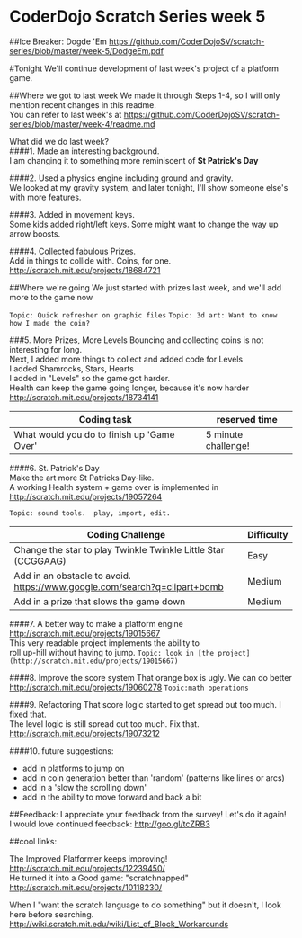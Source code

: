 CoderDojo Scratch Series week 5
========================

##Ice Breaker: Dogde 'Em
https://github.com/CoderDojoSV/scratch-series/blob/master/week-5/DodgeEm.pdf

#Tonight
We'll continue development of last week's project of a platform game. <br>

##Where we got to last week
We made it through Steps 1-4, so I will only mention recent changes in this readme.<br>	
You can refer to last week's at https://github.com/CoderDojoSV/scratch-series/blob/master/week-4/readme.md

What did we do last week?<br>
####1. Made an interesting background.  <br>
I am changing it to something more reminiscent of <b>St Patrick's Day</b>

####2. Used a physics engine including ground and gravity.<br>
We looked at my gravity system, and later tonight, I'll show someone else's with more features.

####3. Added in movement keys.<br>
Some kids added right/left keys.  Some might want to change the way up arrow boosts.

####4. Collected fabulous Prizes.<br>
Add in things to collide with.  Coins, for one.<br> http://scratch.mit.edu/projects/18684721<br>

##Where we're going
We just started with prizes last week, and we'll add more to the game now<br>

`Topic: Quick refresher on graphic files`
`Topic: 3d art: Want to know how I made the coin?`
 
###5. More Prizes, More Levels
Bouncing and collecting coins is not interesting for long.<br>
Next, I added more things to collect and added code for Levels<br>
I added Shamrocks, Stars, Hearts<br>
I added in "Levels" so the game got harder.<br>
Health can keep the game going longer, because it's now harder<br>
http://scratch.mit.edu/projects/18734141

|Coding task|reserved time|
|---|---|
|What would you do to finish up 'Game Over'|5 minute challenge!

####6. St. Patrick's Day<br>
Make the art more St Patricks Day-like.<br>
A working Health system + game over is implemented in
http://scratch.mit.edu/projects/19057264<br>

`Topic: sound tools.  play, import, edit.`

|Coding Challenge|Difficulty|
|---|---|
|Change the star to play Twinkle Twinkle Little Star (CCGGAAG)|Easy|
|Add in an obstacle to avoid.  <br>https://www.google.com/search?q=clipart+bomb |Medium|
|Add in a prize that slows the game down|Medium|

####7. A better way to make a platform engine
http://scratch.mit.edu/projects/19015667<br>
This very readable project implements the ability to<br>
roll up-hill without having to jump.
`Topic: look in [the project](http://scratch.mit.edu/projects/19015667)`

####8. Improve the score system
That orange box is ugly.  We can do better<br>
http://scratch.mit.edu/projects/19060278
`Topic:math operations`


####9. Refactoring
That score logic started to get spread out too much.  I fixed that.<br>
The level logic is still spread out too much.  Fix that.<br>
http://scratch.mit.edu/projects/19073212


####10. future suggestions: 
- add in platforms to jump on
- add in coin generation better than 'random' (patterns like lines or arcs)
- add in a 'slow the scrolling down'
- add in the ability to move forward and back a bit

##Feedback: 
I appreciate your feedback from the survey!  Let's do it again!<br>
I would love continued feedback: http://goo.gl/tcZRB3


##cool links:

The Improved Platformer keeps improving!  http://scratch.mit.edu/projects/12239450/ <br>
He turned it into a Good game: "scratchnapped"  http://scratch.mit.edu/projects/10118230/ <br>

When I "want the scratch language to do something" but it doesn't, I look here before searching. http://wiki.scratch.mit.edu/wiki/List_of_Block_Workarounds